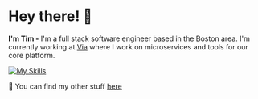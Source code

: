 # Hey there! 👋

**I'm Tim -** 
I'm a full stack software engineer based in the Boston area. 
I'm currently working at [Via](https://www.solvewithvia.com) where I work on microservices and tools for our core platform.

[![My Skills](https://skillicons.dev/icons?i=ts,py,go,rust,postgres,docker,k8s,aws,react,tailwind&theme=dark)](https://skillicons.dev)

🔗 You can find my other stuff [here](https://bento.me/ttdotsh)